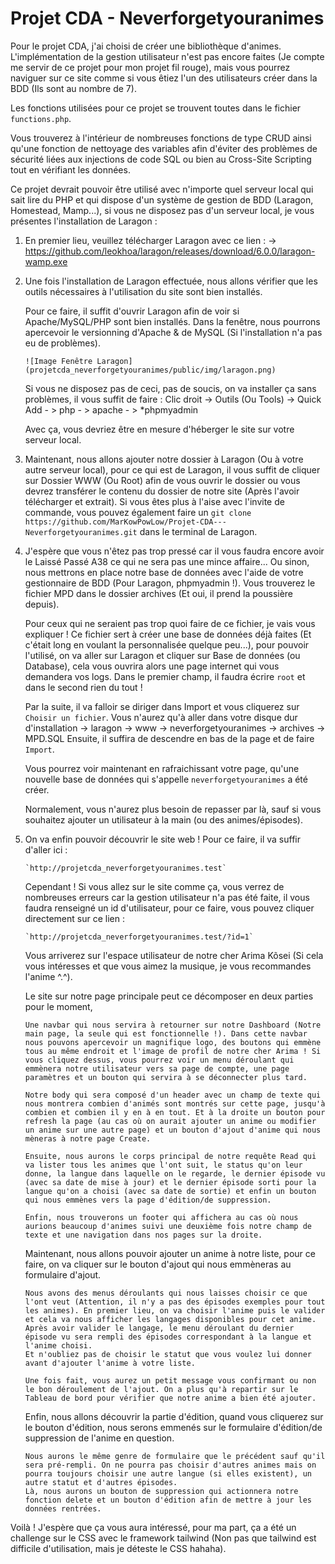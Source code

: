 ﻿# Projet CDA - Neverforgetyouranimes


Pour le projet CDA, j'ai choisi de créer une bibliothèque d'animes. 
L'implémentation de la gestion utilisateur n'est pas encore faites (Je compte me servir de ce projet pour mon projet fil rouge), mais vous pourrez naviguer sur ce site comme si vous êtiez l'un des utilisateurs créer dans la BDD (Ils sont au nombre de 7).

Les fonctions utilisées pour ce projet se trouvent toutes dans le fichier `functions.php`. 

Vous trouverez à l'intérieur de nombreuses fonctions de type CRUD ainsi qu'une fonction de nettoyage des variables afin d'éviter des problèmes de sécurité liées aux injections de code SQL ou bien au Cross-Site Scripting tout en vérifiant les données.


Ce projet devrait pouvoir être utilisé avec n'importe quel serveur local qui sait lire du PHP et qui dispose d'un système de gestion de BDD (Laragon, Homestead, Mamp...), si vous ne disposez pas d'un serveur local, je vous présentes l'installation de Laragon :


 1. En premier lieu, veuillez télécharger Laragon avec ce lien : 
        -> https://github.com/leokhoa/laragon/releases/download/6.0.0/laragon-wamp.exe


 2. Une fois l'installation de Laragon effectuée, nous allons vérifier que les outils nécessaires à l'utilisation du site sont bien installés. 
    
    Pour ce faire, il suffit d'ouvrir Laragon afin de voir si Apache/MySQL/PHP sont bien installés. 
    Dans la fenêtre, nous pourrons apercevoir le versionning d'Apache & de MySQL (Si l'installation n'a pas eu de problèmes).

        ![Image Fenêtre Laragon](projetcda_neverforgetyouranimes/public/img/laragon.png)

    Si vous ne disposez pas de ceci, pas de soucis, on va installer ça sans problèmes, il vous suffit de faire :
        Clic droit -> Outils (Ou Tools) -> Quick Add
         - > php
         - > apache
         - > *phpmyadmin

    Avec ça, vous devriez être en mesure d'héberger le site sur votre serveur local.


 3. Maintenant, nous allons ajouter notre dossier à Laragon (Ou à votre autre serveur local), pour ce qui est de Laragon, il vous suffit de cliquer sur Dossier WWW (Ou Root) afin de vous ouvrir le dossier ou vous devrez transférer le contenu du dossier de notre site (Après l'avoir télécharger et extrait).
    Si vous êtes plus à l'aise avec l'invite de commande, vous pouvez également faire un 
        `git clone https://github.com/MarKowPowLow/Projet-CDA---Neverforgetyouranimes.git`
    dans le terminal de Laragon.


 4. J'espère que vous n'êtez pas trop pressé car il vous faudra encore avoir le Laissé Passé A38 ce qui ne sera pas une mince affaire... 
    Ou sinon, nous mettrons en place notre base de données avec l'aide de votre gestionnaire de BDD (Pour Laragon, phpmyadmin !). Vous trouverez le fichier MPD dans le dossier archives (Et oui, il prend la poussière depuis).

    Pour ceux qui ne seraient pas trop quoi faire de ce fichier, je vais vous expliquer ! Ce fichier sert à créer une base de données déjà faites (Et c'était long en voulant la personnalisée quelque peu...), pour pouvoir l'utilisé, on va aller sur Laragon et cliquer sur Base de données (ou Database), cela vous ouvrira alors une page internet qui vous demandera vos logs.
    Dans le premier champ, il faudra écrire `root` et dans le second rien du tout !

    Par la suite, il va falloir se diriger dans Import et vous cliquerez sur `Choisir un fichier`.
    Vous n'aurez qu'à aller dans votre disque dur d'installation -> laragon -> www -> neverforgetyouranimes -> archives -> MPD.SQL
    Ensuite, il suffira de descendre en bas de la page et de faire `Import`.

    Vous pourrez voir maintenant en rafraichissant votre page, qu'une nouvelle base de données qui s'appelle `neverforgetyouranimes` a été créer.

    Normalement, vous n'aurez plus besoin de repasser par là, sauf si vous souhaitez ajouter un utilisateur à la main (ou des animes/épisodes).


 5. On va enfin pouvoir découvrir le site web ! Pour ce faire, il va suffir d'aller ici : 
    
        `http://projetcda_neverforgetyouranimes.test`
    
    Cependant ! Si vous allez sur le site comme ça, vous verrez de nombreuses erreurs car la gestion utilisateur n'a pas été faite, il vous faudra renseigné un id d'utilisateur, pour ce faire, vous pouvez cliquer directement sur ce lien : 

        `http://projetcda_neverforgetyouranimes.test/?id=1`

    Vous arriverez sur l'espace utilisateur de notre cher Arima Kõsei (Si cela vous intéresses et que vous aimez la musique, je vous recommandes l'anime ^.^).

    Le site sur notre page principale peut ce décomposer en deux parties pour le moment, 

        Une navbar qui nous servira à retourner sur notre Dashboard (Notre main page, la seule qui est fonctionnelle !). Dans cette navbar nous pouvons apercevoir un magnifique logo, des boutons qui emmène tous au même endroit et l'image de profil de notre cher Arima ! Si vous cliquez dessus, vous pourrez voir un menu déroulant qui emmènera notre utilisateur vers sa page de compte, une page paramètres et un bouton qui servira à se déconnecter plus tard.

        Notre body qui sera composé d'un header avec un champ de texte qui nous montrera combien d'animés sont montrés sur cette page, jusqu'à combien et combien il y en à en tout. Et à la droite un bouton pour refresh la page (au cas où on aurait ajouter un anime ou modifier un anime sur une autre page) et un bouton d'ajout d'anime qui nous mèneras à notre page Create. 

        Ensuite, nous aurons le corps principal de notre requête Read qui va lister tous les animes que l'ont suit, le status qu'on leur donne, la langue dans laquelle on le regarde, le dernier épisode vu (avec sa date de mise à jour) et le dernier épisode sorti pour la langue qu'on a choisi (avec sa date de sortie) et enfin un bouton qui nous emmènes vers la page d'édition/de suppression.

        Enfin, nous trouverons un footer qui affichera au cas où nous aurions beaucoup d'animes suivi une deuxième fois notre champ de texte et une navigation dans nos pages sur la droite.


    Maintenant, nous allons pouvoir ajouter un anime à notre liste, pour ce faire, on va cliquer sur le bouton d'ajout qui nous emmèneras au formulaire d'ajout.

        Nous avons des menus déroulants qui nous laisses choisir ce que l'ont veut (Attention, il n'y a pas des épisodes exemples pour tout les animes). En premier lieu, on va choisir l'anime puis le valider et cela va nous afficher les langages disponibles pour cet anime.
        Après avoir valider le langage, le menu déroulant du dernier épisode vu sera rempli des épisodes correspondant à la langue et l'anime choisi. 
        Et n'oubliez pas de choisir le statut que vous voulez lui donner avant d'ajouter l'anime à votre liste. 

        Une fois fait, vous aurez un petit message vous confirmant ou non le bon déroulement de l'ajout. On a plus qu'à repartir sur le Tableau de bord pour vérifier que notre anime a bien été ajouter.

    
    Enfin, nous allons découvrir la partie d'édition, quand vous cliquerez sur le bouton d'édition, nous serons emmenés sur le formulaire d'édition/de suppression de l'anime en question.

        Nous aurons le même genre de formulaire que le précédent sauf qu'il sera pré-rempli. On ne pourra pas choisir d'autres animes mais on pourra toujours choisir une autre langue (si elles existent), un autre statut et d'autres épisodes. 
        Là, nous aurons un bouton de suppression qui actionnera notre fonction delete et un bouton d'édition afin de mettre à jour les données rentrées. 

Voilà ! J'espère que ça vous aura intéressé, pour ma part, ça a été un challenge sur le CSS avec le framework tailwind (Non pas que tailwind est difficile d'utilisation, mais je déteste le CSS hahaha). 
